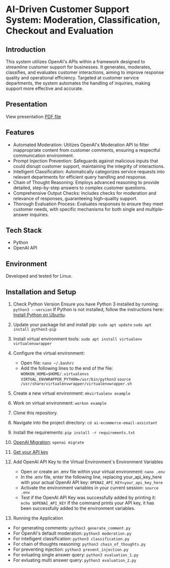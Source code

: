 # AI-Driven Customer Support System: Moderation, Classification, Checkout and Evaluation

## Introduction

This system utilizes OpenAI's APIs within a framework designed to streamline customer support for businesses. It generates, moderates, classifies, and evaluates customer interactions, aiming to improve response quality and operational efficiency. Targeted at customer service departments, the system automates the handling of inquiries, making support more effective and accurate.

## Presentation

View presentation [PDF file]()

## Features

- Automated Moderation: Utilizes OpenAI's Moderation API to filter inappropriate content from customer comments, ensuring a respectful communication environment.
- Prompt Injection Prevention: Safeguards against malicious inputs that could disrupt customer support, maintaining the integrity of interactions.
- Intelligent Classification: Automatically categorizes service requests into relevant departments for efficient query handling and response.
- Chain of Thought Reasoning: Employs advanced reasoning to provide detailed, step-by-step answers to complex customer questions.
- Comprehensive Output Checks: Includes checks for moderation and relevance of responses, guaranteeing high-quality support.
- Thorough Evaluation Process: Evaluates responses to ensure they meet customer needs, with specific mechanisms for both single and multiple-answer inquiries.

## Tech Stack

- Python
- OpenAI API

## Environment

Developed and tested for Linux.

## Installation and Setup

1. Check Python Version
   Ensure you have Python 3 installed by running:
   `python3 --version`
   If Python is not installed, follow the instructions here: [Install Python on Ubuntu](https://www.makeuseof.com/install-python-ubuntu/).

2. Update your package list and install pip:
   `sudo apt update`
   `sudo apt install python3-pip`

3. Install virtual environment tools:
   `sudo apt install virtualenv virtualenvwrapper`

4. Configure the virtual environment:

   - Open file:
     `nano ~/.bashrc`
   - Add the following lines to the end of the file:
     `WORKON_HOME=$HOME/.virtualenvs`
     `VIRTUAL_ENVWRAPPER_PYTHON=/usr/bin/python3`
     `source /usr/share/virtualenvwrapper/virtualenvwrapper.sh`

5. Create a new virtual environment:
   `mkvirtualenv example`

6. Work on virtual environment:
   `workon example`

7. Clone this repository.

8. Navigate into the project directory:
   `cd ai-ecommerce-email-assistant`

9. Install the requirements:
   `pip install -r requirements.txt`

10. [OpenAI Migration](https://github.com/openai/openai-python/discussions/742):
    `openai migrate`

11. [Get your API key](https://beta.openai.com/account/api-keys)

12. Add OpenAI API Key to the Virtual Environment`s Environment Variables

    - Open or create an .env file within your virtual environment:
      `nano .env`
    - In the .env file, enter the following line, replacing your_api_key_here with your actual OpenAI API key:
      `OPENAI_API_KEY=your_api_key_here`
    - Activate the environment variables in your current session:
      `source .env`
    - Test if the OpenAI API Key was successfully added by printing it:
      `echo $OPENAI_API_KEY`
      If the command prints your API key, it has been successfully added to the environment variables.

13. Running the Application

- For generating comments: `python3 generate_comment.py`
- For OpenAI's default moderation: `python3 moderation.py`
- For intelligent classification: `python3 classification.py`
- For chain of thoughts reasoning: `python3 chain_of_thoughts.py`
- For preventing injection: `python3 prevent_injection.py`
- For evluating single answer query: `python3 evaluation_1.py`
- For evluating multi answer query: `python3 evaluation_2.py`
